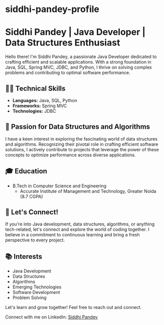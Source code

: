 # siddhi-pandey-profile
# Siddhi Pandey | Java Developer | Data Structures Enthusiast

Hello there! I'm Siddhi Pandey, a passionate Java Developer dedicated to crafting efficient and scalable applications. With a strong foundation in Java, SQL, Spring MVC, JDBC, and Python, I thrive on solving complex problems and contributing to optimal software performance.

## 👩‍💻 Technical Skills
- **Languages:** Java, SQL, Python
- **Frameworks:** Spring MVC
- **Technologies:** JDBC

## 🌱 Passion for Data Structures and Algorithms
I have a keen interest in exploring the fascinating world of data structures and algorithms. Recognizing their pivotal role in crafting efficient software solutions, I actively contribute to projects that leverage the power of these concepts to optimize performance across diverse applications.

## 🎓 Education
- B.Tech in Computer Science and Engineering
  - Accurate Institute of Management and Technology, Greater Noida  (8.7 CGPA)

## 🚀 Let's Connect!
If you're into Java development, data structures, algorithms, or anything tech-related, let's connect and explore the world of coding together. I believe in a commitment to continuous learning and bring a fresh perspective to every project.

## 📚 Interests
- Java Development
- Data Structures
- Algorithms
- Emerging Technologies
- Software Development
- Problem Solving

Let's learn and grow together! Feel free to reach out and connect.

Connect with me on LinkedIn: [Siddhi Pandey](https://www.linkedin.com/in/siddhi-pandey/)
